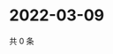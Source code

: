# 2022-03-09

共 0 条

<!-- BEGIN WEIBO -->
<!-- 最后更新时间 Wed Mar 09 2022 07:15:01 GMT+0800 (China Standard Time) -->

<!-- END WEIBO -->
